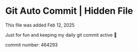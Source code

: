 # Git Auto Commit | Hidden File

This file was added Feb 12, 2025

Just for fun and keeping my daily git commit active 🤪

commit number: 464293

